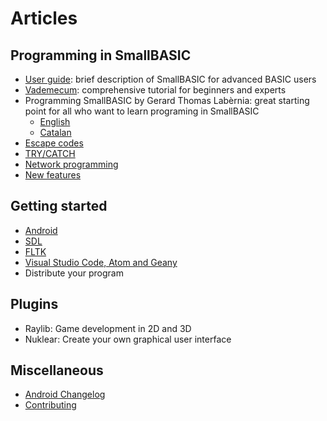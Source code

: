 # Articles #

## Programming in SmallBASIC ##
- [User guide](/pages/guide.html): brief description of SmallBASIC for advanced BASIC users
- [Vademecum](/pages/vade.html): comprehensive tutorial for beginners and experts
- Programming SmallBASIC  by Gerard Thomas Lab&egrave;rnia: great starting point for all who want to learn programing in SmallBASIC
  - [English](/pages/course_gtl.html)
  - [Catalan](/docs/smallbasic.ca.pdf)
- [Escape codes](/pages/escape.html)
- [TRY/CATCH](/pages/trycatch.html)
- [Network programming](/pages/network.html)
- [New features](/pages/features.html)

## Getting started ##
- [Android](/pages/android.html)
- [SDL](/pages/sdl.html)
- [FLTK](/pages/fltk.html)
- [Visual Studio Code, Atom and Geany](/pages/language_support.html)
- Distribute your program

## Plugins ##
- Raylib: Game development in 2D and 3D
- Nuklear: Create your own graphical user interface


## Miscellaneous ##
- [Android Changelog](/pages/android_changelog.html)
- [Contributing](/pages/contributing.html)

